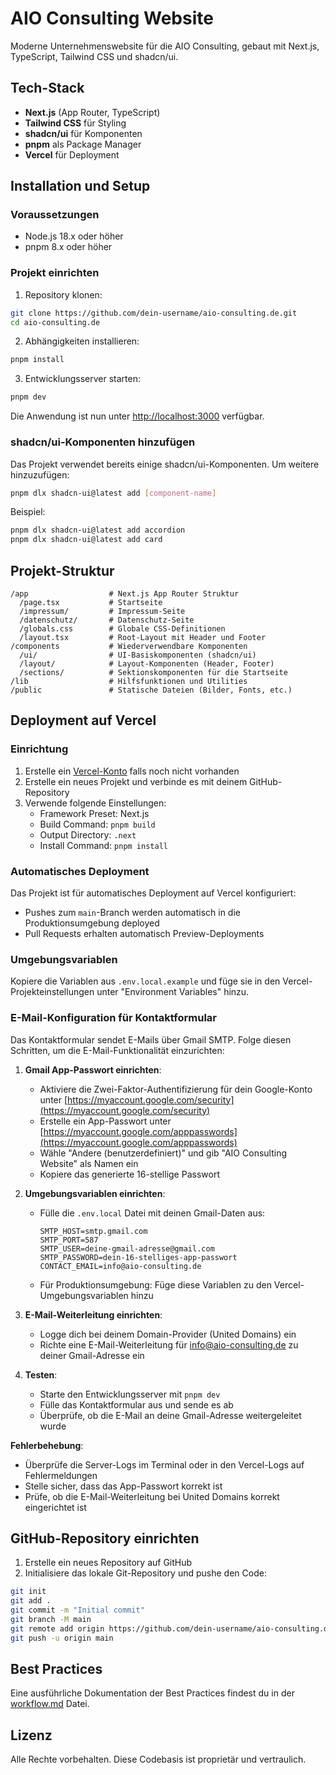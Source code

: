 # AIO Consulting Website

Moderne Unternehmenswebsite für die AIO Consulting, gebaut mit Next.js, TypeScript, Tailwind CSS und shadcn/ui.

## Tech-Stack

- **Next.js** (App Router, TypeScript)
- **Tailwind CSS** für Styling
- **shadcn/ui** für Komponenten
- **pnpm** als Package Manager
- **Vercel** für Deployment

## Installation und Setup

### Voraussetzungen

- Node.js 18.x oder höher
- pnpm 8.x oder höher

### Projekt einrichten

1. Repository klonen:

```bash
git clone https://github.com/dein-username/aio-consulting.de.git
cd aio-consulting.de
```

2. Abhängigkeiten installieren:

```bash
pnpm install
```

3. Entwicklungsserver starten:

```bash
pnpm dev
```

Die Anwendung ist nun unter [http://localhost:3000](http://localhost:3000) verfügbar.

### shadcn/ui-Komponenten hinzufügen

Das Projekt verwendet bereits einige shadcn/ui-Komponenten. Um weitere hinzuzufügen:

```bash
pnpm dlx shadcn-ui@latest add [component-name]
```

Beispiel:

```bash
pnpm dlx shadcn-ui@latest add accordion
pnpm dlx shadcn-ui@latest add card
```

## Projekt-Struktur

```
/app                  # Next.js App Router Struktur
  /page.tsx           # Startseite
  /impressum/         # Impressum-Seite
  /datenschutz/       # Datenschutz-Seite
  /globals.css        # Globale CSS-Definitionen
  /layout.tsx         # Root-Layout mit Header und Footer
/components           # Wiederverwendbare Komponenten
  /ui/                # UI-Basiskomponenten (shadcn/ui)
  /layout/            # Layout-Komponenten (Header, Footer)
  /sections/          # Sektionskomponenten für die Startseite
/lib                  # Hilfsfunktionen und Utilities
/public               # Statische Dateien (Bilder, Fonts, etc.)
```

## Deployment auf Vercel

### Einrichtung

1. Erstelle ein [Vercel-Konto](https://vercel.com/signup) falls noch nicht vorhanden
2. Erstelle ein neues Projekt und verbinde es mit deinem GitHub-Repository
3. Verwende folgende Einstellungen:
   - Framework Preset: Next.js
   - Build Command: `pnpm build`
   - Output Directory: `.next`
   - Install Command: `pnpm install`

### Automatisches Deployment

Das Projekt ist für automatisches Deployment auf Vercel konfiguriert:

- Pushes zum `main`-Branch werden automatisch in die Produktionsumgebung deployed
- Pull Requests erhalten automatisch Preview-Deployments

### Umgebungsvariablen

Kopiere die Variablen aus `.env.local.example` und füge sie in den Vercel-Projekteinstellungen unter "Environment Variables" hinzu.

### E-Mail-Konfiguration für Kontaktformular

Das Kontaktformular sendet E-Mails über Gmail SMTP. Folge diesen Schritten, um die E-Mail-Funktionalität einzurichten:

1. **Gmail App-Passwort einrichten**:
   - Aktiviere die Zwei-Faktor-Authentifizierung für dein Google-Konto unter [https://myaccount.google.com/security](https://myaccount.google.com/security)
   - Erstelle ein App-Passwort unter [https://myaccount.google.com/apppasswords](https://myaccount.google.com/apppasswords)
   - Wähle "Andere (benutzerdefiniert)" und gib "AIO Consulting Website" als Namen ein
   - Kopiere das generierte 16-stellige Passwort

2. **Umgebungsvariablen einrichten**:
   - Fülle die `.env.local` Datei mit deinen Gmail-Daten aus:
     ```
     SMTP_HOST=smtp.gmail.com
     SMTP_PORT=587
     SMTP_USER=deine-gmail-adresse@gmail.com
     SMTP_PASSWORD=dein-16-stelliges-app-passwort
     CONTACT_EMAIL=info@aio-consulting.de
     ```
   - Für Produktionsumgebung: Füge diese Variablen zu den Vercel-Umgebungsvariablen hinzu

3. **E-Mail-Weiterleitung einrichten**:
   - Logge dich bei deinem Domain-Provider (United Domains) ein
   - Richte eine E-Mail-Weiterleitung für info@aio-consulting.de zu deiner Gmail-Adresse ein

4. **Testen**:
   - Starte den Entwicklungsserver mit `pnpm dev`
   - Fülle das Kontaktformular aus und sende es ab
   - Überprüfe, ob die E-Mail an deine Gmail-Adresse weitergeleitet wurde

**Fehlerbehebung**:
- Überprüfe die Server-Logs im Terminal oder in den Vercel-Logs auf Fehlermeldungen
- Stelle sicher, dass das App-Passwort korrekt ist
- Prüfe, ob die E-Mail-Weiterleitung bei United Domains korrekt eingerichtet ist

## GitHub-Repository einrichten

1. Erstelle ein neues Repository auf GitHub
2. Initialisiere das lokale Git-Repository und pushe den Code:

```bash
git init
git add .
git commit -m "Initial commit"
git branch -M main
git remote add origin https://github.com/dein-username/aio-consulting.de.git
git push -u origin main
```

## Best Practices

Eine ausführliche Dokumentation der Best Practices findest du in der [workflow.md](./workflow.md) Datei.

## Lizenz

Alle Rechte vorbehalten. Diese Codebasis ist proprietär und vertraulich.